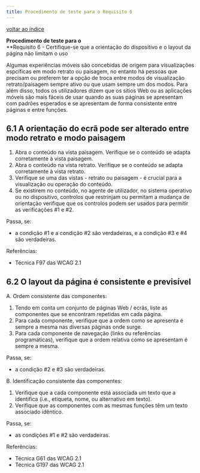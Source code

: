 ```yaml
---
title: Procedimento de teste para o Requisito 6 
---
```


[voltar ao índice](index.md)

**Procedimento de teste para o**<br>**Requisito 6 - Certifique-se que a orientação do dispositivo e o layout da página não limitam o uso

Algumas experiências móveis são concebidas de origem para visualizações espcíficas em modo retrato ou paisagem, no entanto há pessoas que precisam ou preferem ter a opção de troca entre modos de visualização retrato/paisagem sempre ativo ou que usam sempre um dos modos. Para além disso, todos os utilizadores dizem que os sítios Web ou as aplicações móveis são mais fáceis de usar quando as suas páginas se apresentam com padrões esperados e se apresentam de forma consistente entre páginas e entre funções.

## 6.1 A orientação do ecrã pode ser alterado entre modo retrato e modo paisagem

1. Abra o conteúdo na vista paisagem. Verifique se o conteúdo se adapta corretamente à vista paisagem.
2. Abra o conteúdo na vista retrato. Verifique se o conteúdo se adapta corretamente à vista retrato.
3. Verifique se uma das vistas - retrato ou paisagem - é crucial para a visualização ou operação do conteúdo.
4. Se existirem no conteúdo, no agente de utilizador, no sistema operativo ou no dispositivo, controlos que restrinjam ou permitam a mudança de orientação verifique que os controlos podem ser usados para permitir as verificações #1 e #2.


Passa, se:

- a condição #1 e a condição #2 são verdadeiras, e a condição #3 e #4 são verdadeiras.

Referências:

- Técnica F97 das WCAG 2.1

## 6.2 O layout da página é consistente e previsível

A. Ordem consistente das componentes:

1. Tendo em conta um conjunto de páginas Web / ecrãs, liste as componentes que se encontram repetidas em cada página.
2. Para cada componente, verifique que a ordem como se apresenta é sempre a mesma nas diversas páginas onde surge.
3. Para cada componente de navegação (links ou referências programáticas), verifique que a ordem relativa como se apresentam é sempre a mesma.

Passa, se:

- a condição #2 e #3 são verdadeiras.

B. Identificação consistente das componentes:

1. Verifique que a cada componente está associada um texto que a identifica (i.e., etiqueta, nome, ou alternativo em texto).
2. Verifique que as componentes com as mesmas funções têm um texto associado idêntico.

Passa, se:

- as condições #1 e #2 são verdadeiras.

Referências:

- Técnica G61 das WCAG 2.1
- Técnica G197 das WCAG 2.1
